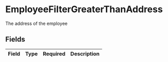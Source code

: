 # EmployeeFilterGreaterThanAddress

The address of the employee


## Fields

| Field       | Type        | Required    | Description |
| ----------- | ----------- | ----------- | ----------- |